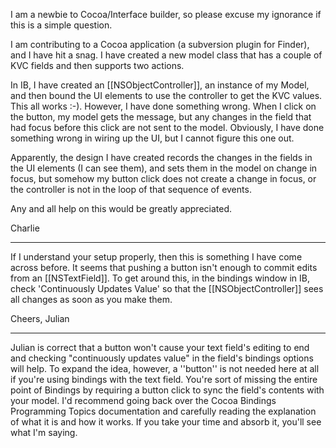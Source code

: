 


I am a newbie to Cocoa/Interface builder, so please excuse my ignorance if this is a simple question.

I am contributing to a Cocoa application (a subversion plugin for Finder), and I have hit a snag.  I have created a new model class that has a couple of KVC fields and then supports two actions.

In IB, I have created an [[NSObjectController]], an instance of my Model, and then bound the UI elements to use the controller to get the KVC values.  This all works :-).  However, I have done something wrong.  When I click on the button, my model gets the message, but any changes in the field that had focus before this click are not sent to the model. Obviously, I have done something wrong in wiring up the UI, but I cannot figure this one out.

Apparently, the design I have created records the changes in the fields in the UI elements (I can see them), and sets them in the model on change in focus, but somehow my button click does not create a change in focus, or the controller is not in the loop of that sequence of events.

Any and all help on this would be greatly appreciated.

Charlie

----
If I understand your setup properly, then this is something I have come across before. It seems that pushing a button isn't enough to commit edits from an [[NSTextField]]. To get around this, in the bindings window in IB, check 'Continuously Updates Value' so that the [[NSObjectController]] sees all changes as soon as you make them.

Cheers, Julian

 ----

Julian is correct that a button won't cause your text field's editing to end and checking "continuously updates value" in the field's bindings options will help. To expand the idea, however, a ''button'' is not needed here at all if you're using bindings with the text field. You're sort of missing the entire point of Bindings by requiring a button click to sync the field's contents with your model. I'd recommend going back over the Cocoa Bindings Programming Topics documentation and carefully reading the explanation of what it is and how it works. If you take your time and absorb it, you'll see what I'm saying.
